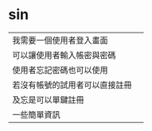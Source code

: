 # sin
|   |   |
|---|---|
| 我需要一個使用者登入畫面 |   |
| 可以讓使用者輸入帳密與密碼|   |
| 使用者忘記密碼也可以使用|   |
| 若沒有帳號的試用者可以直接註冊|   |
| 及忘是可以單鍵註冊|   |
| 一些簡單資訊|   |
